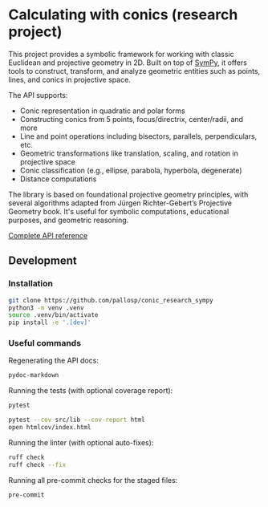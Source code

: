 # Calculating with conics (research project)

This project provides a symbolic framework for working with classic Euclidean
and projective geometry in 2D. Built on top of [SymPy](https://www.sympy.org/),
it offers tools to construct, transform, and analyze geometric entities such as
points, lines, and conics in projective space.

The API supports:

- Conic representation in quadratic and polar forms
- Constructing conics from 5 points, focus/directrix, center/radii, and more
- Line and point operations including bisectors, parallels, perpendiculars, etc.
- Geometric transformations like translation, scaling, and rotation in
  projective space
- Conic classification (e.g., ellipse, parabola, hyperbola, degenerate)
- Distance computations

The library is based on foundational projective geometry principles, with
several algorithms adapted from Jürgen Richter-Gebert’s Projective Geometry
book. It's useful for symbolic computations, educational purposes, and geometric
reasoning.

[Complete API reference](docs/api.md)

## Development

### Installation

```sh
git clone https://github.com/pallosp/conic_research_sympy
python3 -m venv .venv
source .venv/bin/activate
pip install -e '.[dev]'
```

### Useful commands

Regenerating the API docs:

```sh
pydoc-markdown
```

Running the tests (with optional coverage report):

```sh
pytest

pytest --cov src/lib --cov-report html
open htmlcov/index.html
```

Running the linter (with optional auto-fixes):

```sh
ruff check
ruff check --fix
```

Running all pre-commit checks for the staged files:

```sh
pre-commit
```
